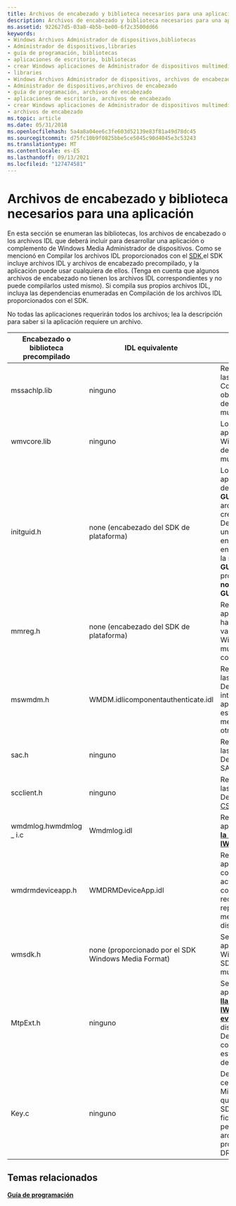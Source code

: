 ```yaml
---
title: Archivos de encabezado y biblioteca necesarios para una aplicación
description: Archivos de encabezado y biblioteca necesarios para una aplicación
ms.assetid: 922627d5-03a8-4b5b-be00-6f2c3500dd66
keywords:
- Windows Archivos Administrador de dispositivos,bibliotecas
- Administrador de dispositivos,libraries
- guía de programación, bibliotecas
- aplicaciones de escritorio, bibliotecas
- crear Windows aplicaciones de Administrador de dispositivos multimedia, bibliotecas
- libraries
- Windows Archivos Administrador de dispositivos, archivos de encabezado
- Administrador de dispositivos,archivos de encabezado
- guía de programación, archivos de encabezado
- aplicaciones de escritorio, archivos de encabezado
- crear Windows aplicaciones de Administrador de dispositivos multimedia,archivos de encabezado
- archivos de encabezado
ms.topic: article
ms.date: 05/31/2018
ms.openlocfilehash: 5a4a8a04ee6c3fe603d52139e83f81a49d78dc45
ms.sourcegitcommit: d75fc10b9f0825bbe5ce5045c90d4045e3c53243
ms.translationtype: MT
ms.contentlocale: es-ES
ms.lasthandoff: 09/13/2021
ms.locfileid: "127474581"
---
```

# <a name="required-library-and-header-files-for-an-application"></a>Archivos de encabezado y biblioteca necesarios para una aplicación

En esta sección se enumeran las bibliotecas, los archivos de encabezado o los archivos IDL que deberá incluir para desarrollar una aplicación o complemento de Windows Media Administrador de dispositivos. Como se mencionó en Compilar los archivos IDL proporcionados con el [SDK,](compiling-the-idl-files-supplied-with-the-sdk.md)el SDK incluye archivos IDL y archivos de encabezado precompilado, y la aplicación puede usar cualquiera de ellos. (Tenga en cuenta que algunos archivos de encabezado no tienen los archivos IDL correspondientes y no puede compilarlos usted mismo). Si compila sus propios archivos IDL, incluya las dependencias enumeradas en Compilación de los archivos IDL proporcionados con el SDK.

No todas las aplicaciones requerirán todos los archivos; lea la descripción para saber si la aplicación requiere un archivo.



| Encabezado o biblioteca precompilado       | IDL equivalente                                | Descripción                                                                                                                                                                                                                                               |
|----------------------------------|-----------------------------------------------|-----------------------------------------------------------------------------------------------------------------------------------------------------------------------------------------------------------------------------------------------------------|
| mssachlp.lib                     | ninguno                                          | Requerido por todas las aplicaciones. Contiene Windows objetos Administrador de dispositivos multimedia.                                                                                                                                                                              |
| wmvcore.lib                      | ninguno                                          | Lo requieren las aplicaciones que usan Windows o funciones del SDK de formato multimedia.                                                                                                                                                                          |
| initguid.h                       | none (encabezado del SDK de plataforma)                    | Lo requieren todas las aplicaciones para definir los **valores GUID** mediante el archivo Mswmdm.h creado previamente. Debe incluir initguid.h una vez y solo una vez en el proyecto. Este encabezado redefine la macro **DEFINE \_ GUID** para evitar problemas **de nomenclatura de GUID** externos. |
| mmreg.h                          | none (encabezado del SDK de plataforma)                    | Requerido por las aplicaciones que hacen referencia a varias definiciones Windows de formato multimedia estándar, como **ESTANDOATEX.**                                                                                                                                      |
| mswmdm.h                         | WMDM.idlicomponentauthenticate.idl<br/> | Requerido por todas las aplicaciones. Define todas las interfaces de aplicación, así como estructuras, metadatos, errores y otras constantes.                                                                                                                        |
| sac.h                            | ninguno                                          | Requerido por todas las aplicaciones. Define protocolos SAC.                                                                                                                                                                                                      |
| scclient.h                       | ninguno                                          | Requerido por todas las aplicaciones. Declara la [clase CSecureChannelClient.](csecurechannelclient-class.md)                                                                                                                                                  |
| wmdmlog.hwmdmlog \_ i.c<br/> | Wmdmlog.idl                                   | Requerido por las aplicaciones que usan [**la interfaz IWMDMLogger.**](/windows/desktop/api/wmdmlog/nn-wmdmlog-iwmdmlogger)                                                                                                                                                                       |
| wmdrmdeviceapp.h                 | WMDRMDeviceApp.idl                            | Requerido por aplicaciones o complementos que actualizan componentes DRM o recuentos de reproducción de medidores en los dispositivos.                                                                                                                                                          |
| wmsdk.h                          | none (proporcionado por el SDK Windows Media Format)   | Se requiere para las aplicaciones que usan Windows métodos del SDK de formato multimedia.                                                                                                                                                                                      |
| MtpExt.h                         | ninguno                                          | Se requiere para las aplicaciones [**que llaman a IWMDMDevice3::D eviceIoControl**](/windows/desktop/api/mswmdm/nf-mswmdm-iwmdmdevice3-deviceiocontrol) en dispositivos MTP. Define varias constantes y estructuras estándar de MTP.                                                                          |
| Key.c                            | ninguno                                          | Define una clave y un certificado de Microsoft. La versión que se incluye con el SDK incluye una clave ficticia de prueba que permitirá el uso de archivos multimedia no protegidos Windows DRM.                                                                                |



 

## <a name="related-topics"></a>Temas relacionados

<dl> <dt>

[**Guía de programación**](programming-guide.md)
</dt> </dl>

 

 





